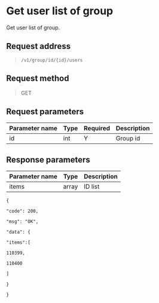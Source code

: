 # Get user list of group

Get user list of group.

## Request address

> `/v1/group/id/{id}/users`


## Request method

> GET

## Request parameters

| Parameter name | Type | Required | Description |
| -------------- | ---- | -------- | ----------- |
| id             | int  | Y        | Group id    |

## Response parameters

| Parameter name | Type  | Description |
| -------------- | ----- | ----------- |
| items          | array | ID list     |

```
{

"code": 200,

"msg": "OK",

"data": {

"items":[

110399,

110400

]

}

}
```

